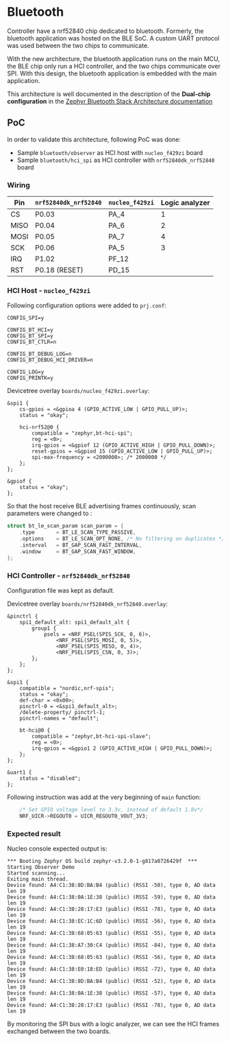 # Bluetooth

Controller have a nrf52840 chip dedicated to bluetooth. Formerly, the bluetooth
application was hosted on the BLE SoC. A custom UART protocol was used between
the two chips to communicate.

With the new architecture, the bluetooth application runs on the main MCU, the
BLE chip only run a HCI controller, and the two chips communicate over SPI.
With this design, the bluetooth application is embedded with the main application.

This architecture is well documented in the description of the 
**Dual-chip configuration** in the
[Zephyr Bluetooth Stack Architecture documentation](https://docs.zephyrproject.org/3.0.0/guides/bluetooth/bluetooth-arch.html)

## PoC

In order to validate this architecture, following PoC was done:
- Sample `bluetooth/observer` as HCI host with `nucleo_f429zi` board
- Sample `bluetooth/hci_spi` as HCI controller with `nrf52840dk_nrf52840` board

### Wiring

| Pin  | `nrf52840dk_nrf52840` | `nucleo_f429zi` | Logic analyzer |
| ---- | --------------------- | --------------- | -------------- |
| CS   | P0.03                 | PA_4            | 1              |
| MISO | P0.04                 | PA_6            | 2              |
| MOSI | P0.05                 | PA_7            | 4              |
| SCK  | P0.06                 | PA_5            | 3              |
| IRQ  | P1.02                 | PF_12           |                |
| RST  | P0.18 (RESET)         | PD_15           |                |

### HCI Host - `nucleo_f429zi`

Following configuration options were added to `prj.conf`:
```
CONFIG_SPI=y

CONFIG_BT_HCI=y
CONFIG_BT_SPI=y
CONFIG_BT_CTLR=n

CONFIG_BT_DEBUG_LOG=n
CONFIG_BT_DEBUG_HCI_DRIVER=n

CONFIG_LOG=y
CONFIG_PRINTK=y
```

Devicetree overlay `boards/nucleo_f429zi.overlay`:
```devicetree
&spi1 {
	cs-gpios = <&gpioa 4 (GPIO_ACTIVE_LOW | GPIO_PULL_UP)>;
	status = "okay";

	hci-nrf52@0 {
		compatible = "zephyr,bt-hci-spi";
		reg = <0>;
		irq-gpios = <&gpiof 12 (GPIO_ACTIVE_HIGH | GPIO_PULL_DOWN)>;
		reset-gpios = <&gpiod 15 (GPIO_ACTIVE_LOW | GPIO_PULL_UP)>;
		spi-max-frequency = <2000000>; /* 2000000 */
	};
};

&gpiof {
	status = "okay";
};
```

So that the host receive BLE advertising frames continuously, scan parameters were changed to :
```c
struct bt_le_scan_param scan_param = {
	.type       = BT_LE_SCAN_TYPE_PASSIVE,
	.options    = BT_LE_SCAN_OPT_NONE, /* No filtering on duplicates */
	.interval   = BT_GAP_SCAN_FAST_INTERVAL,
	.window     = BT_GAP_SCAN_FAST_WINDOW,
};
```


### HCI Controller - `nrf52840dk_nrf52840`

Configuration file was kept as default.

Devicetree overlay `boards/nrf52840dk_nrf52840.overlay`: 
```
&pinctrl {
	spi1_default_alt: spi1_default_alt {
		group1 {
			psels = <NRF_PSEL(SPIS_SCK, 0, 6)>,
				<NRF_PSEL(SPIS_MOSI, 0, 5)>,
				<NRF_PSEL(SPIS_MISO, 0, 4)>,
				<NRF_PSEL(SPIS_CSN, 0, 3)>;
		};
	};
};

&spi1 {
	compatible = "nordic,nrf-spis";
	status = "okay";
	def-char = <0x00>;
	pinctrl-0 = <&spi1_default_alt>;
	/delete-property/ pinctrl-1;
	pinctrl-names = "default";

	bt-hci@0 {
		compatible = "zephyr,bt-hci-spi-slave";
		reg = <0>;
		irq-gpios = <&gpio1 2 (GPIO_ACTIVE_HIGH | GPIO_PULL_DOWN)>;
	};
};

&uart1 {
	status = "disabled";
};
```

Following instruction was add at the very beginning of `main` function:
```c
    /* Set GPIO voltage level to 3.3v, instead of default 1.8v*/
	NRF_UICR->REGOUT0 = UICR_REGOUT0_VOUT_3V3;
```

### Expected result

Nucleo console expected output is:
```
*** Booting Zephyr OS build zephyr-v3.2.0-1-g817a0726429f  ***
Starting Observer Demo
Started scanning...
Exiting main thread.
Device found: A4:C1:38:8D:BA:B4 (public) (RSSI -50), type 0, AD data len 19
Device found: A4:C1:38:0A:1E:38 (public) (RSSI -59), type 0, AD data len 19
Device found: A4:C1:38:28:17:E3 (public) (RSSI -78), type 0, AD data len 19
Device found: A4:C1:38:EC:1C:6D (public) (RSSI -56), type 0, AD data len 19
Device found: A4:C1:38:68:05:63 (public) (RSSI -55), type 0, AD data len 19
Device found: A4:C1:38:A7:30:C4 (public) (RSSI -84), type 0, AD data len 19
Device found: A4:C1:38:68:05:63 (public) (RSSI -56), type 0, AD data len 19
Device found: A4:C1:38:E0:18:ED (public) (RSSI -72), type 0, AD data len 19
Device found: A4:C1:38:8D:BA:B4 (public) (RSSI -52), type 0, AD data len 19
Device found: A4:C1:38:0A:1E:38 (public) (RSSI -57), type 0, AD data len 19
Device found: A4:C1:38:28:17:E3 (public) (RSSI -78), type 0, AD data len 19
```

By monitoring the SPI bus with a logic analyzer, we can see the HCI frames exchanged between the two boards.